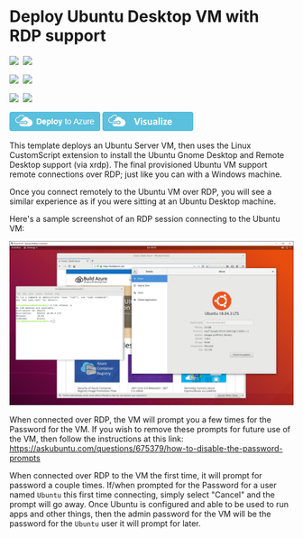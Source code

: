 # Deploy Ubuntu Desktop VM with RDP support

<IMG SRC="https://azbotstorage.blob.core.windows.net/badges/ubuntu-desktop-gnome-rdp/PublicLastTestDate.svg" />&nbsp;
<IMG SRC="https://azbotstorage.blob.core.windows.net/badges/ubuntu-desktop-gnome-rdp/PublicDeployment.svg" />&nbsp;

<IMG SRC="https://azbotstorage.blob.core.windows.net/badges/ubuntu-desktop-gnome-rdp/FairfaxLastTestDate.svg" />&nbsp;
<IMG SRC="https://azbotstorage.blob.core.windows.net/badges/ubuntu-desktop-gnome-rdp/FairfaxDeployment.svg" />&nbsp;

<IMG SRC="https://azbotstorage.blob.core.windows.net/badges/ubuntu-desktop-gnome-rdp/BestPracticeResult.svg" />&nbsp;
<IMG SRC="https://azbotstorage.blob.core.windows.net/badges/ubuntu-desktop-gnome-rdp/CredScanResult.svg" />&nbsp;

<a href="https://portal.azure.com/#create/Microsoft.Template/uri/https%3A%2F%2Fraw.githubusercontent.com%2FAzure%2Fazure-quickstart-templates%2Fmaster%2Fubuntu-desktop-gnome-rdp%2Fazuredeploy.json" target="_blank"><img src="https://raw.githubusercontent.com/Azure/azure-quickstart-templates/master/1-CONTRIBUTION-GUIDE/images/deploytoazure.png"/></a>
<a href="http://armviz.io/#/?load=https%3A%2F%2Fraw.githubusercontent.com%2FAzure%2Fazure-quickstart-templates%2Fmaster%2Fubuntu-desktop-gnome-rdp%2Fazuredeploy.json" target="_blank">
    <img src="https://raw.githubusercontent.com/Azure/azure-quickstart-templates/master/1-CONTRIBUTION-GUIDE/images/visualizebutton.png"/>
</a>

This template deploys an Ubuntu Server VM, then uses the Linux CustomScript extension to install the Ubuntu Gnome Desktop and Remote Desktop support (via xrdp). The final provisioned Ubuntu VM support remote connections over RDP; just like you can with a Windows machine.

Once you connect remotely to the Ubuntu VM over RDP, you will see a similar experience as if you were sitting at an Ubuntu Desktop machine.

Here's a sample screenshot of an RDP session connecting to the Ubuntu VM:

![Ubuntu RDP Session](images/Ubuntu-RDP-Session.png "Ubuntu RDP Session")

When connected over RDP, the VM will prompt you a few times for the Password for the VM. If you wish to remove these prompts for future use of the VM, then follow the instructions at this link: <https://askubuntu.com/questions/675379/how-to-disable-the-password-prompts>

When connected over RDP to the VM the first time, it will prompt for password a couple times. If/when prompted for the Password for a user named `Ubuntu` this first time connecting, simply select "Cancel" and the prompt will go away. Once Ubuntu is configured and able to be used to run apps and other things, then the admin password for the VM will be the password for the `Ubuntu` user it will prompt for later.
